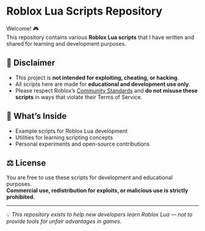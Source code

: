 # Roblox Lua Scripts Repository

Welcome! 🎮  
This repository contains various **Roblox Lua scripts** that I have written and shared for learning and development purposes.  

## 📌 Disclaimer
- This project is **not intended for exploiting, cheating, or hacking**.  
- All scripts here are made for **educational and development use only**.  
- Please respect Roblox’s [Community Standards](https://en.help.roblox.com/hc/en-us/articles/203313410-Roblox-Community-Standards) and **do not misuse these scripts** in ways that violate their Terms of Service.  

## 📂 What’s Inside
- Example scripts for Roblox Lua development  
- Utilities for learning scripting concepts  
- Personal experiments and open-source contributions  

## ⚖️ License
You are free to use these scripts for development and educational purposes.  
**Commercial use, redistribution for exploits, or malicious use is strictly prohibited.**

---
💡 *This repository exists to help new developers learn Roblox Lua — not to provide tools for unfair advantages in games.*
